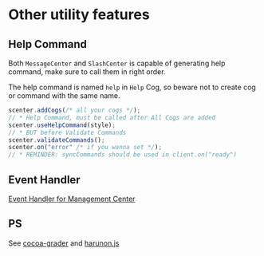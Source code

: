 # Other utility features

## Help Command

Both `MessageCenter` and `SlashCenter` is capable of generating help command, make sure to call them in right order.

The help command is named `help` in `Help` Cog, so beware not to create cog or command with the same name.

```js
scenter.addCogs(/* all your cogs */);
// * Help Command, must be called after All Cogs are added
scenter.useHelpCommand(style);
// * BUT before Validate Commands
scenter.validateCommands();
scenter.on("error" /* if you wanna set */);
// * REMINDER: syncCommands should be used in client.on("ready")
```

## Event Handler

[Event Handler for Management Center](./event.md)

## PS

See [cocoa-grader](https://github.com/leomotors/cocoa-grader) and [harunon.js](https://github.com/CarelessDev/harunon.js)
